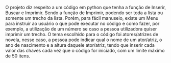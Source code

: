 O projeto diz respeito a um código em python que tenha a função de Inserir, Buscar e Imprimir. Sendo a função de Imprimir, podendo ser toda a lista ou somente um trecho da lista.
Porém, para fácil manuseio, existe um Menu para instruir ao usuário o que pode executar no código e como fazer, por exemplo, a utilização de um número se caso a pessoa utilizadora quiser imprimir um trecho.
O tema escolhido para o código foi atores/atrizes de novela, nesse caso, a pessoa pode indicar qual o nome de um ator/atriz, o ano de nascimento e a altura daquele ator/atriz, tendo que inserir cada valor das chaves cada vez que o código for iniciado, com um limite máximo de 50 itens.
